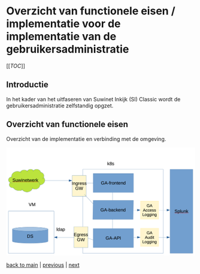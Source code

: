 # Overzicht van functionele eisen / implementatie voor de implementatie van de gebruikersadministratie

[[_TOC_]]

## Introductie

In het kader van het uitfaseren van Suwinet Inkijk (SI) Classic wordt de gebruikersadministratie zelfstandig 
opgzet.

## Overzicht van functionele eisen

Overzicht van de implementatie en verbinding met de omgeving.

![Overzicht implementatie ](./images/2022_06_02_k8s_plaatje_v2.png)

[back to main](../README.md) |
[previous](./1_Legenda.md) |
[next](./3_Beschrijving_huidige_situatie_SI_Classic.md)
